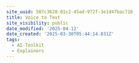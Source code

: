 ```yaml
---
site_uuid: 507c3628-01c2-45ad-972f-3e1d47bac716
title: Voice to Text
site_visibility: public
date_modified: '2025-04-12'
date_created: '2025-03-30T05:44:14.831Z'
tags:
  - AI-Toolkit
  - Explainers
---
```






















































































































